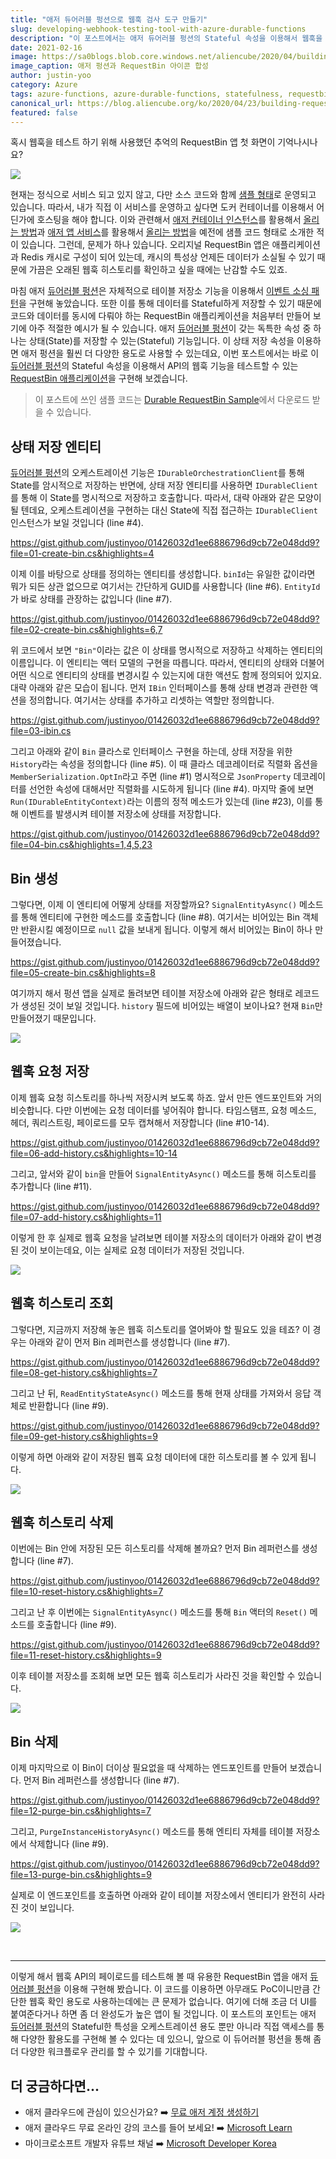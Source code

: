```yaml
---
title: "애저 듀어러블 펑션으로 웹훅 검사 도구 만들기"
slug: developing-webhook-testing-tool-with-azure-durable-functions
description: "이 포스트에서는 애저 듀어러블 펑션의 Stateful 속성을 이용해서 웹훅을 테스트할 수 있는 도구를 개발해 보겠습니다."
date: 2021-02-16
image: https://sa0blogs.blob.core.windows.net/aliencube/2020/04/building-requestbin-with-durable-functions-00.png
image_caption: 애저 펑션과 RequestBin 아이콘 합성
author: justin-yoo
category: Azure
tags: azure-functions, azure-durable-functions, statefulness, requestbin
canonical_url: https://blog.aliencube.org/ko/2020/04/23/building-requestbin-with-durable-functions/
featured: false
---
```



혹시 웹훅을 테스트 하기 위해 사용했던 추억의 RequestBin 앱 첫 화면이 기억나시나요?

![][image-01]

현재는 정식으로 서비스 되고 있지 않고, 다만 소스 코드와 함께 [샘플 형태][requestbin herokuapp]로 운영되고 있습니다. 따라서, 내가 직접 이 서비스를 운영하고 싶다면 도커 컨테이너를 이용해서 어딘가에 호스팅을 해야 합니다. 이와 관련해서 [애저 컨테이너 인스턴스][az aci]를 활용해서 [올리는 방법][gh sample aci]과 [애저 앱 서비스][az appsvc]를 활용해서 [올리는 방법][gh sample appsvc]을 예전에 샘플 코드 형태로 소개한 적이 있습니다. 그런데, 문제가 하나 있습니다. 오리지널 RequestBin 앱은 애플리케이션과 Redis 캐시로 구성이 되어 있는데, 캐시의 특성상 언제든 데이터가 소실될 수 있기 때문에 가끔은 오래된 웹훅 히스토리를 확인하고 싶을 때에는 난감할 수도 있죠.

마침 애저 [듀어러블 펑션][az func durable]은 자체적으로 테이블 저장소 기능을 이용해서 [이벤트 소싱 패턴][event sourcing pattern]을 구현해 놓았습니다. 또한 이를 통해 데이터를 Stateful하게 저장할 수 있기 때문에 코드와 데이터를 동시에 다뤄야 하는 RequestBin 애플리케이션을 처음부터 만들어 보기에 아주 적절한 예시가 될 수 있습니다. 애저 [듀어러블 펑션][az func durable]이 갖는 독특한 속성 중 하나는 상태(State)를 저장할 수 있는(Stateful) 기능입니다. 이 상태 저장 속성을 이용하면 애저 펑션을 훨씬 더 다양한 용도로 사용할 수 있는데요, 이번 포스트에서는 바로 이 [듀어러블 펑션][az func durable]의 Stateful 속성을 이용해서 API의 웹훅 기능을 테스트할 수 있는 [RequestBin 애플리케이션][requestbin herokuapp]을 구현해 보겠습니다.

> 이 포스트에 쓰인 샘플 코드는 [Durable RequestBin Sample][gh sample]에서 다운로드 받을 수 있습니다.


## 상태 저장 엔티티 ##

[듀어러블 펑션][az func durable]의 오케스트레이션 기능은 `IDurableOrchestrationClient`를 통해 State를 암시적으로 저장하는 반면에, 상태 저장 엔티티를 사용하면 `IDurableClient`를 통해 이 State를 명시적으로 저장하고 호출합니다. 따라서, 대략 아래와 같은 모양이 될 텐데요, 오케스트레이션을 구현하는 대신 State에 직접 접근하는 `IDurableClient` 인스턴스가 보일 것입니다 (line #4).

https://gist.github.com/justinyoo/01426032d1ee6886796d9cb72e048dd9?file=01-create-bin.cs&highlights=4

이제 이를 바탕으로 상태를 정의하는 엔티티를 생성합니다. `binId`는 유일한 값이라면 뭐가 되든 상관 없으므로 여기서는 간단하게 GUID를 사용합니다 (line #6). `EntityId`가 바로 상태를 관장하는 값입니다 (line #7).

https://gist.github.com/justinyoo/01426032d1ee6886796d9cb72e048dd9?file=02-create-bin.cs&highlights=6,7

위 코드에서 보면 `"Bin"`이라는 값은 이 상태를 명시적으로 저장하고 삭제하는 엔티티의 이름입니다. 이 엔티티는 액터 모델의 구현을 따릅니다. 따라서, 엔티티의 상태와 더불어 어떤 식으로 엔티티의 상태를 변경시킬 수 있는지에 대한 액션도 함께 정의되어 있지요. 대략 아래와 같은 모습이 됩니다. 먼저 `IBin` 인터페이스를 통해 상태 변경과 관련한 액션을 정의합니다. 여기서는 상태를 추가하고 리셋하는 역할만 정의합니다.

https://gist.github.com/justinyoo/01426032d1ee6886796d9cb72e048dd9?file=03-ibin.cs

그리고 아래와 같이 `Bin` 클라스로 인터페이스 구현을 하는데, 상태 저장을 위한 `History`라는 속성을 정의합니다 (line #5). 이 때 클라스 데코레이터로 직렬화 옵션을 `MemberSerialization.OptIn`라고 주면 (line #1) 명시적으로 `JsonProperty` 데코레이터를 선언한 속성에 대해서만 직렬화를 시도하게 됩니다 (line #4). 마지막 줄에 보면 `Run(IDurableEntityContext)`라는 이름의 정적 메소드가 있는데 (line #23), 이를 통해 이벤트를 발생시켜 테이블 저장소에 상태를 저장합니다.

https://gist.github.com/justinyoo/01426032d1ee6886796d9cb72e048dd9?file=04-bin.cs&highlights=1,4,5,23


## Bin 생성 ##

그렇다면, 이제 이 엔티티에 어떻게 상태를 저장할까요? `SignalEntityAsync()` 메소드를 통해 엔티티에 구현한 메소드를 호출합니다 (line #8). 여기서는 비어있는 Bin 객체만 반환시킬 예정이므로 `null` 값을 보내게 됩니다. 이렇게 해서 비어있는 Bin이 하나 만들어졌습니다.

https://gist.github.com/justinyoo/01426032d1ee6886796d9cb72e048dd9?file=05-create-bin.cs&highlights=8

여기까지 해서 펑션 앱을 실제로 돌려보면 테이블 저장소에 아래와 같은 형태로 레코드가 생성된 것이 보일 것입니다. `history` 필드에 비어있는 배열이 보이나요? 현재 `Bin`만 만들어졌기 때문입니다.

![][image-02]


## 웹훅 요청 저장 ##

이제 웹훅 요청 히스토리를 하나씩 저장시켜 보도록 하죠. 앞서 만든 엔드포인트와 거의 비슷합니다. 다만 이번에는 요청 데이터를 넣어줘야 합니다. 타임스탬프, 요청 메소드, 헤더, 쿼리스트링, 페이로드를 모두 캡쳐해서 저장합니다 (line #10-14).

https://gist.github.com/justinyoo/01426032d1ee6886796d9cb72e048dd9?file=06-add-history.cs&highlights=10-14

그리고, 앞서와 같이 `bin`을 만들어 `SignalEntityAsync()` 메소드를 통해 히스토리를 추가합니다 (line #11).

https://gist.github.com/justinyoo/01426032d1ee6886796d9cb72e048dd9?file=07-add-history.cs&highlights=11

이렇게 한 후 실제로 웹훅 요청을 날려보면 테이블 저장소의 데이터가 아래와 같이 변경된 것이 보이는데요, 이는 실제로 요청 데이터가 저장된 것입니다.

![][image-03]


## 웹훅 히스토리 조회 ##

그렇다면, 지금까지 저장해 놓은 웹훅 히스토리를 열어봐야 할 필요도 있을 테죠? 이 경우는 아래와 같이 먼저 Bin 레퍼런스를 생성합니다 (line #7).

https://gist.github.com/justinyoo/01426032d1ee6886796d9cb72e048dd9?file=08-get-history.cs&highlights=7

그리고 난 뒤, `ReadEntityStateAsync()` 메소드를 통해 현재 상태를 가져와서 응답 객체로 반환합니다 (line #9).

https://gist.github.com/justinyoo/01426032d1ee6886796d9cb72e048dd9?file=09-get-history.cs&highlights=9

이렇게 하면 아래와 같이 저장된 웹훅 요청 데이터에 대한 히스토리를 볼 수 있게 됩니다.

![][image-04]


## 웹훅 히스토리 삭제 ##

이번에는 Bin 안에 저장된 모든 히스토리를 삭제해 볼까요? 먼저 Bin 레퍼런스를 생성합니다 (line #7).

https://gist.github.com/justinyoo/01426032d1ee6886796d9cb72e048dd9?file=10-reset-history.cs&highlights=7

그리고 난 후 이번에는 `SignalEntityAsync()` 메소드를 통해 `Bin` 액터의 `Reset()` 메소드를 호출합니다 (line #9).

https://gist.github.com/justinyoo/01426032d1ee6886796d9cb72e048dd9?file=11-reset-history.cs&highlights=9

이후 테이블 저장소를 조회해 보면 모든 웹훅 히스토리가 사라진 것을 확인할 수 있습니다.

![][image-05]


## Bin 삭제 ##

이제 마지막으로 이 Bin이 더이상 필요없을 때 삭제하는 엔드포인트를 만들어 보겠습니다. 먼저 Bin 레퍼런스를 생성합니다 (line #7).

https://gist.github.com/justinyoo/01426032d1ee6886796d9cb72e048dd9?file=12-purge-bin.cs&highlights=7

그리고, `PurgeInstanceHistoryAsync()` 메소드를 통해 엔티티 자체를 테이블 저장소에서 삭제합니다 (line #9).

https://gist.github.com/justinyoo/01426032d1ee6886796d9cb72e048dd9?file=13-purge-bin.cs&highlights=9

실제로 이 엔드포인트를 호출하면 아래와 같이 테이블 저장소에서 엔티티가 완전히 사라진 것이 보입니다.

![][image-06]


<br/>

---

이렇게 해서 웹훅 API의 페이로드를 테스트해 볼 때 유용한 RequestBin 앱을 애저 [듀어러블 펑션][az func durable]을 이용해 구현해 봤습니다. 이 코드를 이용하면 아무래도 PoC이니만큼 간단한 웹훅 확인 용도로 사용하는데에는 큰 문제가 없습니다. 여기에 더해 조금 더 UI를 붙여준다거나 하면 좀 더 완성도가 높은 앱이 될 것입니다. 이 포스트의 포인트는 애저 [듀어러블 펑션][az func durable]의 Stateful한 특성을 오케스트레이션 용도 뿐만 아니라 직접 액세스를 통해 다양한 활용도를 구현해 볼 수 있다는 데 있으니, 앞으로 이 듀어러블 펑션을 통해 좀 더 다양한 워크플로우 관리를 할 수 있기를 기대합니다.


## 더 궁금하다면... ##

* 애저 클라우드에 관심이 있으신가요? ➡️ [무료 애저 계정 생성하기][az account free]
* 애저 클라우드 무료 온라인 강의 코스를 들어 보세요! ➡️ [Microsoft Learn][ms learn]
* 마이크로소프트 개발자 유튜브 채널 ➡️ [Microsoft Developer Korea][yt msdevkr]


[image-01]: https://sa0blogs.blob.core.windows.net/aliencube/2020/04/building-requestbin-with-durable-functions-01.png
[image-02]: https://sa0blogs.blob.core.windows.net/aliencube/2020/04/building-requestbin-with-durable-functions-02.png
[image-03]: https://sa0blogs.blob.core.windows.net/aliencube/2020/04/building-requestbin-with-durable-functions-03.png
[image-04]: https://sa0blogs.blob.core.windows.net/aliencube/2020/04/building-requestbin-with-durable-functions-04.png
[image-05]: https://sa0blogs.blob.core.windows.net/aliencube/2020/04/building-requestbin-with-durable-functions-05.png
[image-06]: https://sa0blogs.blob.core.windows.net/aliencube/2020/04/building-requestbin-with-durable-functions-06.png

[az account free]: https://azure.microsoft.com/ko-kr/free/?WT.mc_id=dotnet-16306-juyoo&ocid=AID3027813
[ms learn]: https://docs.microsoft.com/ko-kr/learn/?WT.mc_id=dotnet-16306-juyoo&ocid=AID3027813
[yt msdevkr]: https://www.youtube.com/channel/UCdgR-b2t7Byu_UGrHnu-T0g

[gh sample]: https://github.com/devkimchi/RequestBin-Sample
[gh sample aci]: https://github.com/aliencube/RequestBin-on-ACI
[gh sample appsvc]: https://github.com/aliencube/RequestBin-on-Azure-App-Service

[az func]: https://docs.microsoft.com/ko-kr/azure/azure-functions/functions-overview?WT.mc_id=dotnet-16306-juyoo&ocid=AID3027813
[az func durable]: https://docs.microsoft.com/ko-kr/azure/azure-functions/durable/durable-functions-overview?tabs=csharp&WT.mc_id=dotnet-16306-juyoo&ocid=AID3027813
[az func durable entity]: https://docs.microsoft.com/ko-kr/azure/azure-functions/durable/durable-functions-entities?tabs=csharp&WT.mc_id=dotnet-16306-juyoo&ocid=AID3027813

[requestbin]: https://github.com/Runscope/requestbin
[requestbin herokuapp]: https://requestbin.herokuapp.com/

[az aci]: https://docs.microsoft.com/ko-kr/azure/container-instances/container-instances-overview?WT.mc_id=dotnet-16306-juyoo&ocid=AID3027813
[az appsvc]: https://docs.microsoft.com/ko-kr/azure/app-service/?WT.mc_id=dotnet-16306-juyoo&ocid=AID3027813

[event sourcing pattern]: https://docs.microsoft.com/ko-kr/azure/architecture/patterns/event-sourcing?WT.mc_id=dotnet-16306-juyoo&ocid=AID3027813
